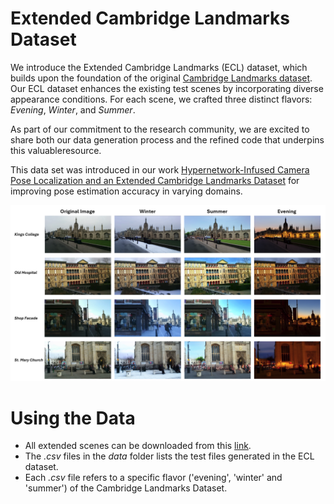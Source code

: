 # Extended Cambridge Landmarks Dataset

 We introduce the Extended Cambridge Landmarks (ECL) dataset, which builds upon the foundation of the original [Cambridge Landmarks dataset](https://www.repository.cam.ac.uk/items/53788265-cb98-42ee-b85b-7a0cbc8eddb3). Our ECL dataset enhances the existing test scenes by incorporating diverse appearance conditions.
For each scene, we crafted three distinct flavors: *Evening*, *Winter*, and *Summer*.
 
As part of our commitment to the research community, we are excited to share both our data generation process and the refined code that underpins this valuableresource.


This data set was introduced in our work [Hypernetwork-Infused Camera Pose Localization and an Extended Cambridge Landmarks Dataset](https://anonymous.4open.science/r/hyperpose-0A22) for improving pose estimation accuracy in varying domains.

![plot](./static/images/ecl_teaser.png?raw=true "Title")
 

# Using the Data
* All extended scenes can be downloaded from this [link](https://www.dropbox.com/scl/fi/6w16wob6x7k67eiqxwk6n/ExtendedCambridgeLandmarksDataset.zip?rlkey=gw5qktynm3nhp2hgf8f9a9l81&st=d8vd5hdw&dl=0).
* The <i>.csv</i> files in the <i>data</i> folder lists the test files generated in the ECL dataset.
* Each <i>.csv</i> file refers to a specific flavor ('evening', 'winter' and 'summer') of the Cambridge Landmarks Dataset.
